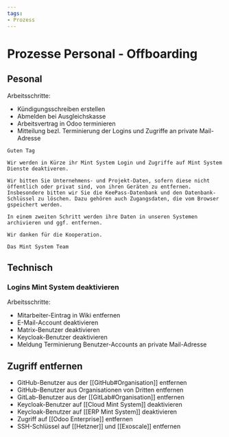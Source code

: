 ```yaml
---
tags:
- Prozess
---
```

# Prozesse Personal - Offboarding

## Pesonal

Arbeitsschritte:

- Kündigungsschreiben erstellen
- Abmelden bei Ausgleichskasse
- Arbeitsvertrag in Odoo terminieren
- Mitteilung bezl. Terminierung der Logins und Zugriffe an private Mail-Adresse

```
Guten Tag

Wir werden in Kürze ihr Mint System Login und Zugriffe auf Mint System Dienste deaktiveren.

Wir bitten Sie Unternehmens- und Projekt-Daten, sofern diese nicht öffentlich oder privat sind, von ihren Geräten zu entfernen. Insbesondere bitten wir Sie die KeePass-Datenbank und den Datenbank-Schlüssel zu löschen. Dazu gehören auch Zugangsdaten, die vom Browser gspeichert werden. 

In einem zweiten Schritt werden ihre Daten in unseren Systemen archivieren und ggf. entfernen.

Wir danken für die Kooperation.

Das Mint System Team
```
## Technisch

### Logins Mint System deaktivieren

Arbeitsschritte:

- Mitarbeiter-Eintrag in Wiki entfernen
- E-Mail-Account deaktivieren
- Matrix-Benutzer deaktivieren
- Keycloak-Benutzer deaktivieren
- Meldung Terminierung Benutzer-Accounts an private Mail-Adresse

## Zugriff entfernen

- GitHub-Benutzer aus der [[GitHub#Organisation]] entfernen
- GitHub-Benutzer aus Organisationen von Dritten entfernen
- GitLab-Benutzer aus der [[GitLab#Organisation]] entfernen
- Keycloak-Benutzer auf [[Cloud Mint System]] deaktivieren
- Keycloak-Benutzer auf [[ERP Mint System]] deaktivieren
- Zugriff auf [[Odoo Enterprise]] entfernen
- SSH-Schlüssel auf [[Hetzner]] und [[Exoscale]] entfernen
